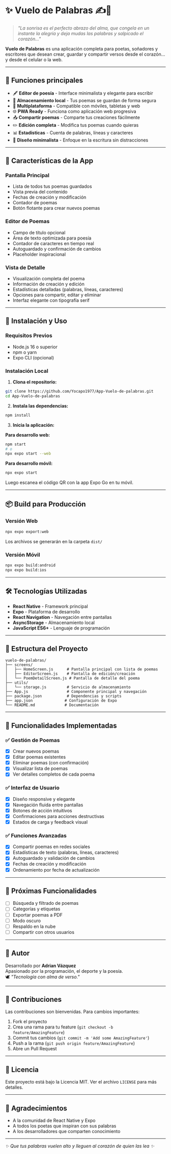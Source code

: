 # ✨ Vuelo de Palabras ✍️📱

> *"La sonrisa es el perfecto abrazo del alma, que congela en un instante la alegría y deja mudas las palabras y salpicado el corazón..."*

**Vuelo de Palabras** es una aplicación completa para poetas, soñadores y escritores que desean crear, guardar y compartir versos desde el corazón… y desde el celular o la web.

---

## 🌟 Funciones principales

- 🖋️ **Editor de poesía** - Interface minimalista y elegante para escribir
- 💾 **Almacenamiento local** - Tus poemas se guardan de forma segura
- 📱 **Multiplataforma** - Compatible con móviles, tabletas y web
- 🌐 **PWA Ready** - Funciona como aplicación web progresiva
- 📤 **Compartir poemas** - Comparte tus creaciones fácilmente
- ✏️ **Edición completa** - Modifica tus poemas cuando quieras
- 📊 **Estadísticas** - Cuenta de palabras, líneas y caracteres
- 🎨 **Diseño minimalista** - Enfoque en la escritura sin distracciones

---

## 📱 Características de la App

### Pantalla Principal
- Lista de todos tus poemas guardados
- Vista previa del contenido
- Fechas de creación y modificación
- Contador de poemas
- Botón flotante para crear nuevos poemas

### Editor de Poemas
- Campo de título opcional
- Área de texto optimizada para poesía
- Contador de caracteres en tiempo real
- Autoguardado y confirmación de cambios
- Placeholder inspiracional

### Vista de Detalle
- Visualización completa del poema
- Información de creación y edición
- Estadísticas detalladas (palabras, líneas, caracteres)
- Opciones para compartir, editar y eliminar
- Interfaz elegante con tipografía serif

---

## 🚀 Instalación y Uso

### Requisitos Previos
- Node.js 16 o superior
- npm o yarn
- Expo CLI (opcional)

### Instalación Local

1. **Clona el repositorio:**
```bash
git clone https://github.com/Yocapo1977/App-Vuelo-de-palabras.git
cd App-Vuelo-de-palabras
```

2. **Instala las dependencias:**
```bash
npm install
```

3. **Inicia la aplicación:**

**Para desarrollo web:**
```bash
npm start
# o
npx expo start --web
```

**Para desarrollo móvil:**
```bash
npx expo start
```
Luego escanea el código QR con la app Expo Go en tu móvil.

---

## 📦 Build para Producción

### Versión Web
```bash
npx expo export:web
```
Los archivos se generarán en la carpeta `dist/`

### Versión Móvil
```bash
npx expo build:android
npx expo build:ios
```

---

## 🛠️ Tecnologías Utilizadas

- **React Native** - Framework principal
- **Expo** - Plataforma de desarrollo
- **React Navigation** - Navegación entre pantallas
- **AsyncStorage** - Almacenamiento local
- **JavaScript ES6+** - Lenguaje de programación

---

## 📁 Estructura del Proyecto

```
vuelo-de-palabras/
├── screens/
│   ├── HomeScreen.js      # Pantalla principal con lista de poemas
│   ├── EditorScreen.js    # Pantalla de edición/creación
│   └── PoemDetailScreen.js # Pantalla de detalle del poema
├── utils/
│   └── storage.js         # Servicio de almacenamiento
├── App.js                 # Componente principal y navegación
├── package.json           # Dependencias y scripts
├── app.json              # Configuración de Expo
└── README.md             # Documentación
```

---

## 🎯 Funcionalidades Implementadas

### ✅ Gestión de Poemas
- [x] Crear nuevos poemas
- [x] Editar poemas existentes
- [x] Eliminar poemas (con confirmación)
- [x] Visualizar lista de poemas
- [x] Ver detalles completos de cada poema

### ✅ Interfaz de Usuario
- [x] Diseño responsive y elegante
- [x] Navegación fluida entre pantallas
- [x] Botones de acción intuitivos
- [x] Confirmaciones para acciones destructivas
- [x] Estados de carga y feedback visual

### ✅ Funciones Avanzadas
- [x] Compartir poemas en redes sociales
- [x] Estadísticas de texto (palabras, líneas, caracteres)
- [x] Autoguardado y validación de cambios
- [x] Fechas de creación y modificación
- [x] Ordenamiento por fecha de actualización

---

## 🚀 Próximas Funcionalidades

- [ ] Búsqueda y filtrado de poemas
- [ ] Categorías y etiquetas
- [ ] Exportar poemas a PDF
- [ ] Modo oscuro
- [ ] Respaldo en la nube
- [ ] Compartir con otros usuarios

---

## 📜 Autor

Desarrollado por **Adrian Vázquez**  
Apasionado por la programación, el deporte y la poesía.  
🕊️ *"Tecnología con alma de verso."*

---

## 🤝 Contribuciones

Las contribuciones son bienvenidas. Para cambios importantes:

1. Fork el proyecto
2. Crea una rama para tu feature (`git checkout -b feature/AmazingFeature`)
3. Commit tus cambios (`git commit -m 'Add some AmazingFeature'`)
4. Push a la rama (`git push origin feature/AmazingFeature`)
5. Abre un Pull Request

---

## 📄 Licencia

Este proyecto está bajo la Licencia MIT. Ver el archivo `LICENSE` para más detalles.

---

## 💖 Agradecimientos

- A la comunidad de React Native y Expo
- A todos los poetas que inspiran con sus palabras
- A los desarrolladores que comparten conocimiento

---

*✨ Que tus palabras vuelen alto y lleguen al corazón de quien las lea ✨*
